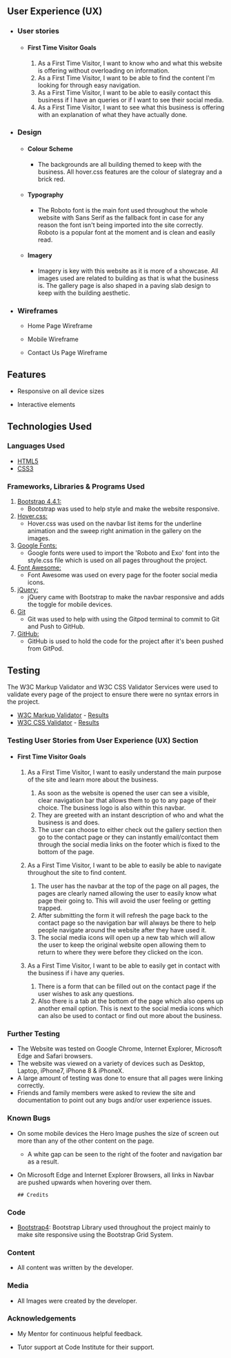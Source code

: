 ## User Experience (UX)

-   ### User stories

    -   #### First Time Visitor Goals

        1. As a First Time Visitor, I want to know who and what this website is offering without overloading on information.
        2. As a First Time Visitor, I want to be able to find the content I'm looking for through easy navigation.
        3. As a First Time Visitor, I want to be able to easily contact this business if I have an queries or if I want to see their social media.
        4. As a First Time Visitor, I want to see what this business is offering with an explanation of what they have actually done.

-   ### Design
    -   #### Colour Scheme
        -   The backgrounds are all building themed to keep with the business. All hover.css features are the colour of slategray and a brick red.
    -   #### Typography
        -   The Roboto font is the main font used throughout the whole website with Sans Serif as the fallback font in case for any reason the font isn't being imported into the site correctly. Roboto is a popular font at the moment and is clean and easily read.
    -   #### Imagery
        -   Imagery is key with this website as it is more of a showcase. All images used are related to building as that is what the business is. The gallery page is also shaped in a paving slab design to keep with the building aesthetic.

*   ### Wireframes

    -   Home Page Wireframe 

    -   Mobile Wireframe 

    -   Contact Us Page Wireframe

## Features

-   Responsive on all device sizes

-   Interactive elements

## Technologies Used

### Languages Used

-   [HTML5](https://en.wikipedia.org/wiki/HTML5)
-   [CSS3](https://en.wikipedia.org/wiki/Cascading_Style_Sheets)

### Frameworks, Libraries & Programs Used

1. [Bootstrap 4.4.1:](https://getbootstrap.com/docs/4.4/getting-started/introduction/)
    - Bootstrap was used to help style and make the website responsive.
1. [Hover.css:](https://ianlunn.github.io/Hover/)
    - Hover.css was used on the navbar list items for the underline animation and the sweep right animation in the gallery on the images.
1. [Google Fonts:](https://fonts.google.com/)
    - Google fonts were used to import the 'Roboto and Exo' font into the style.css file which is used on all pages throughout the project.
1. [Font Awesome:](https://fontawesome.com/)
    - Font Awesome was used on every page for the footer social media icons.
1. [jQuery:](https://jquery.com/)
    - jQuery came with Bootstrap to make the navbar responsive and adds the toggle for mobile devices.
1. [Git](https://git-scm.com/)
    - Git was used to help with using the Gitpod terminal to commit to Git and Push to GitHub.
1. [GitHub:](https://github.com/)
    - GitHub is used to hold the code for the project after it's been pushed from GitPod.

## Testing

The W3C Markup Validator and W3C CSS Validator Services were used to validate every page of the project to ensure there were no syntax errors in the project.

-   [W3C Markup Validator](https://jigsaw.w3.org/css-validator/#validate_by_input) - [Results](https://github.com/)
-   [W3C CSS Validator](https://jigsaw.w3.org/css-validator/#validate_by_input) - [Results](https://github.com/)

### Testing User Stories from User Experience (UX) Section

-   #### First Time Visitor Goals

    1. As a First Time Visitor, I want to easily understand the main purpose of the site and learn more about the business.

        1. As soon as the website is opened the user can see a visible, clear navigation bar that allows them to go to any page of their choice. The business logo is also within this navbar.
        2. They are greeted with an instant description of who and what the business is and does.
        3. The user can choose to either check out the gallery section then go to the contact page or they can instantly email/contact them through the social media links on the footer which is fixed to the bottom of the page.

    2. As a First Time Visitor, I want to be able to easily be able to navigate throughout the site to find content.

        1. The user has the navbar at the top of the page on all pages, the pages are clearly named allowing the user to easily know what page their going to. This will avoid the user feeling or getting trapped.
        2. After submitting the form it will refresh the page back to the contact page so the navigation bar will always be there to help people navigate around the website after they have used it.
        3. The social media icons will open up a new tab which will allow the user to keep the original website open allowing them to return to where they were before they clicked on the icon.  

    3. As a First Time Visitor, I want to be able to easily get in contact with the business if i have any queries.

        1. There is a form that can be filled out on the contact page if the user wishes to ask any questions.
        2. Also there is a tab at the bottom of the page which also opens up another email option. This is next to the social media icons which can also be used to contact or find out more about the business.
       
### Further Testing

-   The Website was tested on Google Chrome, Internet Explorer, Microsoft Edge and Safari browsers.
-   The website was viewed on a variety of devices such as Desktop, Laptop, iPhone7, iPhone 8 & iPhoneX.
-   A large amount of testing was done to ensure that all pages were linking correctly.
-   Friends and family members were asked to review the site and documentation to point out any bugs and/or user experience issues.

### Known Bugs

-   On some mobile devices the Hero Image pushes the size of screen out more than any of the other content on the page.
    -   A white gap can be seen to the right of the footer and navigation bar as a result.
-   On Microsoft Edge and Internet Explorer Browsers, all links in Navbar are pushed upwards when hovering over them.

        ## Credits

### Code

-   [Bootstrap4](https://getbootstrap.com/docs/4.4/getting-started/introduction/): Bootstrap Library used throughout the project mainly to make site responsive using the Bootstrap Grid System.

### Content

-   All content was written by the developer.

### Media

-   All Images were created by the developer.

### Acknowledgements

-   My Mentor for continuous helpful feedback.

-   Tutor support at Code Institute for their support.